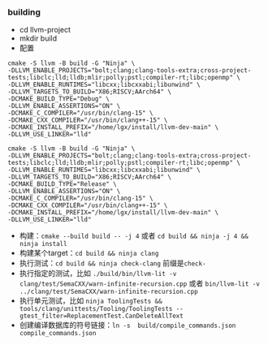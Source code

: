 ### building

- cd llvm-project
- mkdir build
- 配置

```shell
cmake -S llvm -B build -G "Ninja" \
-DLLVM_ENABLE_PROJECTS="bolt;clang;clang-tools-extra;cross-project-tests;libclc;lld;lldb;mlir;polly;pstl;compiler-rt;libc;openmp" \
-DLLVM_ENABLE_RUNTIMES="libcxx;libcxxabi;libunwind" \
-DLLVM_TARGETS_TO_BUILD="X86;RISCV;AArch64" \
-DCMAKE_BUILD_TYPE="Debug" \
-DLLVM_ENABLE_ASSERTIONS="ON" \
-DCMAKE_C_COMPILER="/usr/bin/clang-15" \
-DCMAKE_CXX_COMPILER="/usr/bin/clang++-15" \
-DCMAKE_INSTALL_PREFIX="/home/lgx/install/llvm-dev-main" \
-DLLVM_USE_LINKER="lld"

cmake -S llvm -B build -G "Ninja" \
-DLLVM_ENABLE_PROJECTS="bolt;clang;clang-tools-extra;cross-project-tests;libclc;lld;lldb;mlir;polly;pstl;compiler-rt;libc;openmp" \
-DLLVM_ENABLE_RUNTIMES="libcxx;libcxxabi;libunwind" \
-DLLVM_TARGETS_TO_BUILD="X86;RISCV;AArch64" \
-DCMAKE_BUILD_TYPE="Release" \
-DLLVM_ENABLE_ASSERTIONS="ON" \
-DCMAKE_C_COMPILER="/usr/bin/clang-15" \
-DCMAKE_CXX_COMPILER="/usr/bin/clang++-15" \
-DCMAKE_INSTALL_PREFIX="/home/lgx/install/llvm-dev-main" \
-DLLVM_USE_LINKER="lld"
```

- 构建：`cmake --build build -- -j 4` 或者 `cd build && ninja -j 4 && ninja install`
- 构建某个target：`cd build && ninja clang`
- 执行测试：`cd build && ninja check-clang` 前缀是`check-`
- 执行指定的测试，比如 `./build/bin/llvm-lit -v clang/test/SemaCXX/warn-infinite-recursion.cpp` 或者 `bin/llvm-lit -v ../clang/test/SemaCXX/warn-infinite-recursion.cpp`
- 执行单元测试，比如 `ninja ToolingTests && tools/clang/unittests/Tooling/ToolingTests --gtest_filter=ReplacementTest.CanDeleteAllText`
- 创建编译数据库的符号链接：`ln -s  build/compile_commands.json compile_commands.json`

